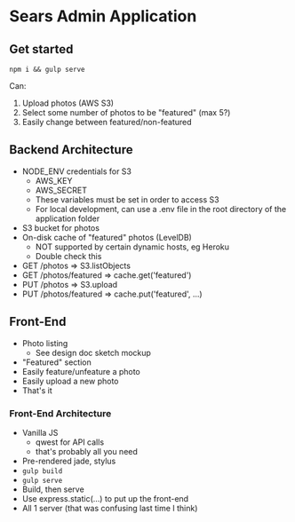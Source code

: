 # Sears Admin Application

## Get started

`npm i && gulp serve`

Can:

  1. Upload photos (AWS S3)
  2. Select some number of photos to be "featured" (max 5?)
  3. Easily change between featured/non-featured

## Backend Architecture

  - NODE_ENV credentials for S3
    - AWS_KEY
    - AWS_SECRET
    - These variables must be set in order to access S3
    - For local development, can use a .env file in the root directory of the application folder
  - S3 bucket for photos
  - On-disk cache of "featured" photos (LevelDB)
    - NOT supported by certain dynamic hosts, eg Heroku
    - Double check this
  - GET /photos => S3.listObjects
  - GET /photos/featured => cache.get('featured')
  - PUT /photos => S3.upload
  - PUT /photos/featured => cache.put('featured', ...)

## Front-End

  - Photo listing
    - See design doc sketch mockup
  - "Featured" section
  - Easily feature/unfeature a photo
  - Easily upload a new photo
  - That's it

### Front-End Architecture

  - Vanilla JS
    - qwest for API calls
    - that's probably all you need
  - Pre-rendered jade, stylus
  - `gulp build`
  - `gulp serve`
  - Build, then serve
  - Use express.static(...) to put up the front-end
  - All 1 server (that was confusing last time I think)
